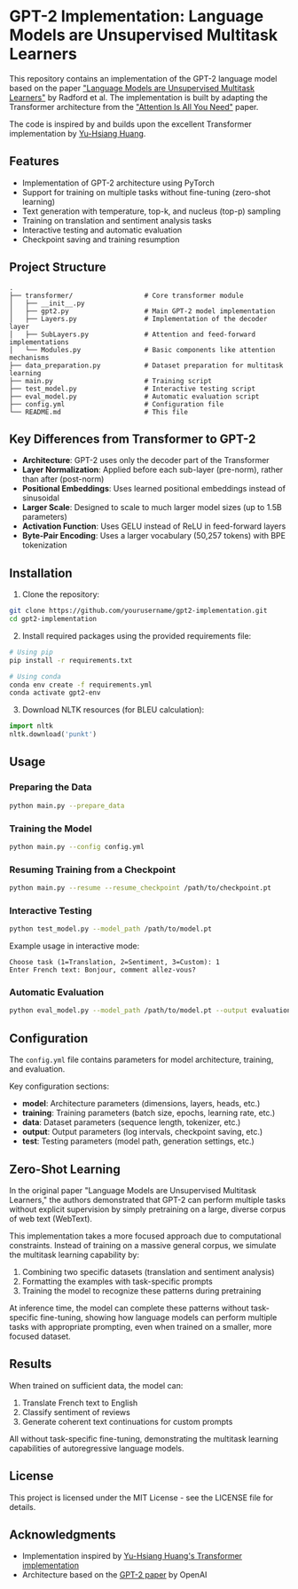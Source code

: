 # GPT-2 Implementation: Language Models are Unsupervised Multitask Learners

This repository contains an implementation of the GPT-2 language model based on the paper ["Language Models are Unsupervised Multitask Learners"](https://d4mucfpksywv.cloudfront.net/better-language-models/language-models.pdf) by Radford et al. The implementation is built by adapting the Transformer architecture from the ["Attention Is All You Need"](https://arxiv.org/abs/1706.03762) paper.

The code is inspired by and builds upon the excellent Transformer implementation by [Yu-Hsiang Huang](https://github.com/jadore801120/attention-is-all-you-need-pytorch).

## Features

- Implementation of GPT-2 architecture using PyTorch
- Support for training on multiple tasks without fine-tuning (zero-shot learning)
- Text generation with temperature, top-k, and nucleus (top-p) sampling
- Training on translation and sentiment analysis tasks
- Interactive testing and automatic evaluation
- Checkpoint saving and training resumption

## Project Structure

```
.
├── transformer/                  # Core transformer module
│   ├── __init__.py
│   ├── gpt2.py                   # Main GPT-2 model implementation
│   ├── Layers.py                 # Implementation of the decoder layer
│   ├── SubLayers.py              # Attention and feed-forward implementations
│   └── Modules.py                # Basic components like attention mechanisms
├── data_preparation.py           # Dataset preparation for multitask learning
├── main.py                       # Training script
├── test_model.py                 # Interactive testing script
├── eval_model.py                 # Automatic evaluation script
├── config.yml                    # Configuration file
└── README.md                     # This file
```

## Key Differences from Transformer to GPT-2

- **Architecture**: GPT-2 uses only the decoder part of the Transformer
- **Layer Normalization**: Applied before each sub-layer (pre-norm), rather than after (post-norm)
- **Positional Embeddings**: Uses learned positional embeddings instead of sinusoidal
- **Larger Scale**: Designed to scale to much larger model sizes (up to 1.5B parameters)
- **Activation Function**: Uses GELU instead of ReLU in feed-forward layers
- **Byte-Pair Encoding**: Uses a larger vocabulary (50,257 tokens) with BPE tokenization

## Installation

1. Clone the repository:
```bash
git clone https://github.com/yourusername/gpt2-implementation.git
cd gpt2-implementation
```

2. Install required packages using the provided requirements file:
```bash
# Using pip
pip install -r requirements.txt

# Using conda
conda env create -f requirements.yml
conda activate gpt2-env
```

3. Download NLTK resources (for BLEU calculation):
```python
import nltk
nltk.download('punkt')
```

## Usage

### Preparing the Data

```bash
python main.py --prepare_data
```

### Training the Model

```bash
python main.py --config config.yml
```

### Resuming Training from a Checkpoint

```bash
python main.py --resume --resume_checkpoint /path/to/checkpoint.pt
```

### Interactive Testing

```bash
python test_model.py --model_path /path/to/model.pt
```

Example usage in interactive mode:
```
Choose task (1=Translation, 2=Sentiment, 3=Custom): 1
Enter French text: Bonjour, comment allez-vous?
```

### Automatic Evaluation

```bash
python eval_model.py --model_path /path/to/model.pt --output evaluation_results.json
```

## Configuration

The `config.yml` file contains parameters for model architecture, training, and evaluation.

Key configuration sections:
- **model**: Architecture parameters (dimensions, layers, heads, etc.)
- **training**: Training parameters (batch size, epochs, learning rate, etc.)
- **data**: Dataset parameters (sequence length, tokenizer, etc.)
- **output**: Output parameters (log intervals, checkpoint saving, etc.)
- **test**: Testing parameters (model path, generation settings, etc.)

## Zero-Shot Learning

In the original paper "Language Models are Unsupervised Multitask Learners," the authors demonstrated that GPT-2 can perform multiple tasks without explicit supervision by simply pretraining on a large, diverse corpus of web text (WebText).

This implementation takes a more focused approach due to computational constraints. Instead of training on a massive general corpus, we simulate the multitask learning capability by:

1. Combining two specific datasets (translation and sentiment analysis)
2. Formatting the examples with task-specific prompts
3. Training the model to recognize these patterns during pretraining

At inference time, the model can complete these patterns without task-specific fine-tuning, showing how language models can perform multiple tasks with appropriate prompting, even when trained on a smaller, more focused dataset.

## Results

When trained on sufficient data, the model can:
1. Translate French text to English
2. Classify sentiment of reviews
3. Generate coherent text continuations for custom prompts

All without task-specific fine-tuning, demonstrating the multitask learning capabilities of autoregressive language models.

## License

This project is licensed under the MIT License - see the LICENSE file for details.

## Acknowledgments

- Implementation inspired by [Yu-Hsiang Huang's Transformer implementation](https://github.com/jadore801120/attention-is-all-you-need-pytorch)
- Architecture based on the [GPT-2 paper](https://d4mucfpksywv.cloudfront.net/better-language-models/language-models.pdf) by OpenAI
